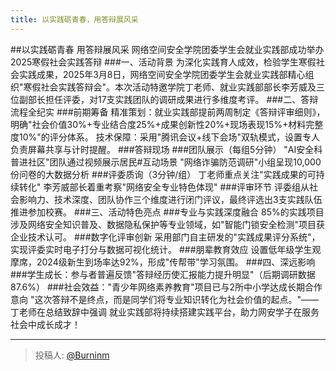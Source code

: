```yaml
---
title: 以实践砺青春，用答辩展风采
---
```


##以实践砺青春 用答辩展风采
网络空间安全学院团委学生会就业实践部成功举办2025寒假社会实践答辩
###一、活动背景
为深化实践育人成效，检验学生寒假社会实践成果，2025年3月8日，网络空间安全学院团委学生会就业实践部精心组织"寒假社会实践答辩会"。本次活动特邀学院丁老师、就业实践部部长李芳威及三位副部长担任评委，对17支实践团队的调研成果进行多维度考评。
###二、答辩流程全纪实
###前期筹备
精准策划：就业实践部提前两周制定《答辩评审细则》，明确"社会价值30%+专业结合度25%+成果创新性20%+现场表现15%+材料完整度10%"的评分体系。
技术保障：采用"腾讯会议+线下会场"双轨模式，设置专人负责屏幕共享与计时提醒。
###答辩现场
###团队展示（每组5分钟）
"AI安全科普进社区"团队通过视频展示居民#互动场景
"网络诈骗防范调研"小组呈现10,000份问卷的大数据分析
###评委质询（3分钟/组）
丁老师重点关注"实践成果的可持续转化"
李芳威部长着重考察"网络安全专业特色体现"
###评审环节
评委组从社会影响力、技术深度、团队协作三个维度进行闭门评议，最终评选出3支实践队伍推进参加校赛。
###三、活动特色亮点
###专业与实践深度融合
85%的实践项目涉及网络安全知识普及、数据隐私保护等专业领域，如"智能门锁安全检测"项目获企业技术认可。
###数字化评审创新
采用部门自主研发的"实践成果评分系统"，实现评委实时电子打分与数据可视化统计。
###朋辈教育效应
设置低年级学生观摩席，2024级新生到场率达92%，形成"传帮带"学习氛围。
###四、深远影响
###学生成长：参与者普遍反馈"答辩经历使汇报能力提升明显"（后期调研数据87.6%）
###社会效益："青少年网络素养教育"项目已与2所中小学达成长期合作意向
"这次答辩不是终点，而是同学们将专业知识转化为社会价值的起点。"——丁老师在总结致辞中强调
就业实践部将持续搭建实践平台，助力网安学子在服务社会中成长成才！

---

> 投稿人: [@Burninm](https://github.com/Burninm)
